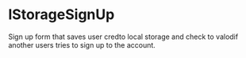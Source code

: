 # lStorageSignUp

Sign up form that saves user credto local storage and check to valodif another users tries to sign up to the account.
